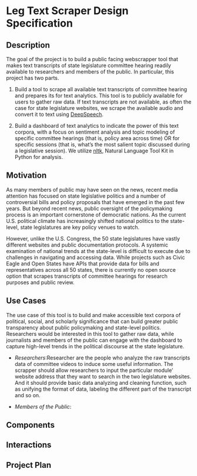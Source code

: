 # Leg Text Scraper Design Specification

## Description

The goal of the project is to build a public facing webscrapper tool that makes text transcripts of state legislature committee 
hearing readily available to researchers and members of the public.  In particular, this project has two parts. 

1. Build a tool to scrape all available text transcripts of committee hearing and prepares its for text analytics. This 
tool is to publicly available for users to gather raw data. If text transcripts are not available, as often the case for state legislature websites, we scrape the available audio and convert it to text using [DeepSpeech](https://deepspeech.readthedocs.io/en/r0.9/).

2. Build a dashboard of text analytics to indicate the power of this text corpora, with a focus on 
sentiment analysis and topic modeling of specific committee hearings (that is, policy area across time) OR for specific sessions 
(that is, what’s the most salient topic discussed during a legislative session). We utilize [nltk](http://ntlk.org), Natural Language Tool Kit 
in Python for analysis.

## Motivation

As many members of public may have seen on the news, recent media attention has focused on state legislative politics and a 
number of controversial bills and policy proposals that have emerged in the past few years. But beyond recent news, public 
oversight of the policymaking process is an important cornerstone of democratic nations. As the current U.S. political climate 
has increasingly shifted national politics to the state-level, state legislatures are key policy venues to watch.

However, unlike the U.S. Congress, the 50 state legislatures have vastly different websites and public documentation protocols. 
A systemic examination of national trends at the state-level is difficult to execute due to challenges in navigating and 
accessing data. While projects such as Civic Eagle and Open States have APIs that provide data for bills and representatives 
across all 50 states, there is currently no open source option that scrapes transcripts of committee hearings for research purposes and public review.

## Use Cases

The use case of this tool is to build and make accessible text corpora of political, social, and scholarly significance that can build greater public transparency about public policymaking and state-level politics. Researchers would be interested in this tool to gather raw data, while journalists and members of the public can engage with the dashboard to capture high-level trends in the political discourse at the state legislature.

- *Researchers*:Researcher are the people who analyze the raw transcripts data of committee videos to induce some useful information. The scrapper should allow researchers to input the particular module’ website address that they want to search in the two legislature websites. And it should provide basic data analyzing and cleaning function, such as unifying the format of data, labeling the different part of the transcript and so on.

- *Members of the Public*:
## Components

## Interactions

## Project Plan
